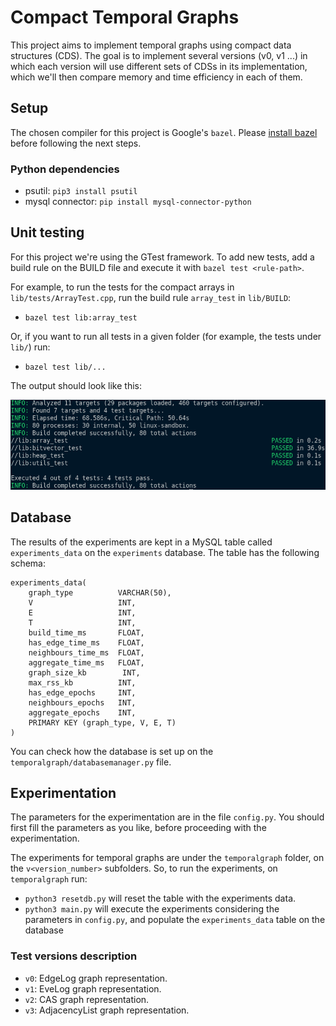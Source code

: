 # Compact Temporal Graphs

This project aims to implement temporal graphs using compact data structures (CDS).
The goal is to implement several versions (v0, v1 ...) in which each version will 
use different sets of CDSs in its implementation, which we'll then compare memory and time efficiency in each of them.

## Setup

The chosen compiler for this project is Google's `bazel`. Please [install bazel](https://docs.bazel.build/versions/master/install.html)
before following the next steps.

### Python dependencies
- psutil: `pip3 install psutil`
- mysql connector: `pip install mysql-connector-python`

## Unit testing

For this project we're using the GTest framework. To add new tests, add a build rule on the BUILD file and execute it with `bazel test <rule-path>`.

For example, to run the tests for the compact arrays in `lib/tests/ArrayTest.cpp`, run the build rule `array_test` in `lib/BUILD`:
- `bazel test lib:array_test`

Or, if you want to run all tests in a given folder (for example, the tests under `lib/`) run:
- `bazel test lib/...`

The output should look like this:

![Example of unit testing output](images/test_example.png)

## Database

The results of the experiments are kept in a MySQL table called `experiments_data` on the `experiments` database.
The table has the following schema:

```
experiments_data(
    graph_type          VARCHAR(50),
    V                   INT,
    E                   INT,
    T                   INT,
    build_time_ms       FLOAT,
    has_edge_time_ms    FLOAT,
    neighbours_time_ms  FLOAT,
    aggregate_time_ms   FLOAT,
    graph_size_kb        INT,
    max_rss_kb          INT,
    has_edge_epochs     INT,
    neighbours_epochs   INT,
    aggregate_epochs    INT,
    PRIMARY KEY (graph_type, V, E, T)
)
```

You can check how the database is set up on the `temporalgraph/databasemanager.py` file.

## Experimentation

The parameters for the experimentation are in the file `config.py`. You should first fill
the parameters as you like, before proceeding with the experimentation.

The experiments for temporal graphs are under the `temporalgraph` folder, on the `v<version_number>` subfolders. So, to run the experiments, on `temporalgraph` run:

- `python3 resetdb.py` will reset the table with the experiments data.
- `python3 main.py` will execute the experiments considering the parameters in `config.py`, and populate the `experiments_data` table on the database

### Test versions description
- `v0`: EdgeLog graph representation.
- `v1`: EveLog graph representation.
- `v2`: CAS graph representation.
- `v3`: AdjacencyList graph representation.
